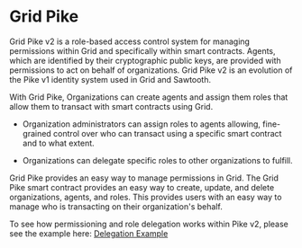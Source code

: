 # Grid Pike

<!--
  Copyright 2018-2021 Cargill Incorporated
  Licensed under Creative Commons Attribution 4.0 International License
  https://creativecommons.org/licenses/by/4.0/
-->

Grid Pike v2 is a role-based access control system for managing permissions
within Grid and specifically within smart contracts. Agents, which are
identified by their cryptographic public keys, are provided with permissions to
act on behalf of organizations. Grid Pike v2 is an evolution of the Pike v1
identity system used in Grid and Sawtooth.

With Grid Pike, Organizations can create agents and assign them roles that
allow them to transact with smart contracts using Grid.

* Organization administrators can assign roles to agents allowing, fine-grained
  control over who can transact using a specific smart contract and to what
  extent.

* Organizations can delegate specific roles to other organizations to fulfill.

Grid Pike provides an easy way to manage permissions in Grid. The Grid Pike
smart contract provides an easy way to create, update, and delete
organizations, agents, and roles. This provides users with an easy way to
manage who is transacting on their organization's behalf.

To see how permissioning and role delegation works within Pike v2, please see
the example here: [Delegation Example](/docs/0.2/using_pike.md#delegation-example)
